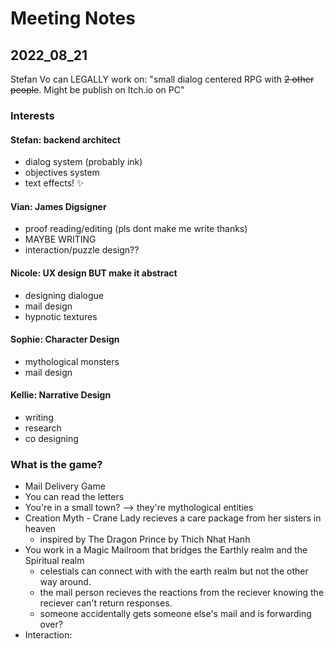 # Meeting Notes

## 2022_08_21

Stefan Vo can LEGALLY work on: "small dialog centered RPG with ~~2 other people~~. Might be publish on Itch.io on PC"

### Interests

#### Stefan: backend architect

* dialog system (probably ink)
* objectives system
* text effects! ✨

#### Vian: James Digsigner

* proof reading/editing (pls dont make me write thanks) 
* MAYBE WRITING
* interaction/puzzle design??

#### Nicole: UX design BUT make it abstract
* designing dialogue
* mail design
* hypnotic textures

#### Sophie: Character Design
* mythological monsters
* mail design

#### Kellie: Narrative Design
* writing
* research
* co designing

### What is the game?

* Mail Delivery Game
* You can read the letters
* You're in a small town? --> they're mythological entities
* Creation Myth - Crane Lady recieves a care package from her sisters in heaven
  *  inspired by The Dragon Prince by Thich Nhat Hanh
* You work in a Magic Mailroom that bridges the Earthly realm and the Spiritual realm
  * celestials can connect with with the earth realm but not the other way around.
  * the mail person recieves the reactions from the reciever knowing the reciever can't return responses.
  * someone accidentally gets someone else's mail and is forwarding over?
* Interaction: 
